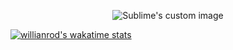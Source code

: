 
<p align="center">
 <img src="https://i.ibb.co/1bZKndc/Geom-trico-Anivers-rio-de-40-Anos-Capa-para-Facebook.png" alt="Sublime's custom image"/>
</p>


[![willianrod's wakatime stats](https://github-readme-stats.vercel.app/api/wakatime?username=willianrod)](https://github.com/anuraghazra/github-readme-stats)
